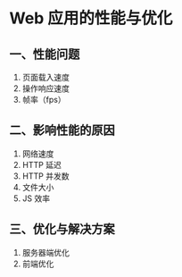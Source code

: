 Web 应用的性能与优化
================

一、性能问题
----------

1. 页面载入速度
2. 操作响应速度
3. 帧率（fps）

二、影响性能的原因
---------------

1. 网络速度
2. HTTP 延迟
3. HTTP 并发数
4. 文件大小
5. JS 效率

三、优化与解决方案
---------------

1. 服务器端优化
2. 前端优化